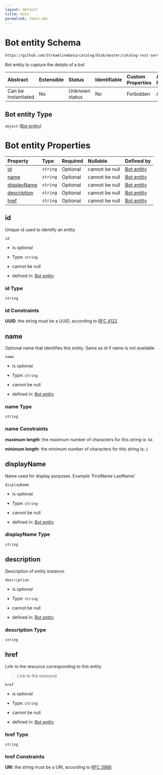 ```yaml
---
layout: default
title: bots
permalink: /bots.md/
---
```

# Bot entity Schema

```txt
https://github.com/StreamlineData/catalog/blob/master/catalog-rest-service/src/main/resources/json/schema/entity/bots.json
```

Bot entity to capture the details of a bot

| Abstract            | Extensible | Status         | Identifiable | Custom Properties | Additional Properties | Access Restrictions | Defined In                                                  |
| :------------------ | :--------- | :------------- | :----------- | :---------------- | :-------------------- | :------------------ | :---------------------------------------------------------- |
| Can be instantiated | No         | Unknown status | No           | Forbidden         | Allowed               | none                | [bots.json](../out/entity/bots.json "open original schema") |

## Bot entity Type

`object` ([Bot entity](bots.md))

# Bot entity Properties

| Property                    | Type     | Required | Nullable       | Defined by                                                                                                                                                                                        |
| :-------------------------- | :------- | :------- | :------------- | :------------------------------------------------------------------------------------------------------------------------------------------------------------------------------------------------ |
| [id](#id)                   | `string` | Optional | cannot be null | [Bot entity](common-definitions-uuid.md "https://github.com/StreamlineData/catalog/blob/master/catalog-rest-service/src/main/resources/json/schema/entity/bots.json#/properties/id")              |
| [name](#name)               | `string` | Optional | cannot be null | [Bot entity](bots-properties-name.md "https://github.com/StreamlineData/catalog/blob/master/catalog-rest-service/src/main/resources/json/schema/entity/bots.json#/properties/name")               |
| [displayName](#displayname) | `string` | Optional | cannot be null | [Bot entity](bots-properties-displayname.md "https://github.com/StreamlineData/catalog/blob/master/catalog-rest-service/src/main/resources/json/schema/entity/bots.json#/properties/displayName") |
| [description](#description) | `string` | Optional | cannot be null | [Bot entity](bots-properties-description.md "https://github.com/StreamlineData/catalog/blob/master/catalog-rest-service/src/main/resources/json/schema/entity/bots.json#/properties/description") |
| [href](#href)               | `string` | Optional | cannot be null | [Bot entity](common-definitions-href.md "https://github.com/StreamlineData/catalog/blob/master/catalog-rest-service/src/main/resources/json/schema/entity/bots.json#/properties/href")            |

## id

Unique id used to identify an entity

`id`

*   is optional

*   Type: `string`

*   cannot be null

*   defined in: [Bot entity](common-definitions-uuid.md "https://github.com/StreamlineData/catalog/blob/master/catalog-rest-service/src/main/resources/json/schema/entity/bots.json#/properties/id")

### id Type

`string`

### id Constraints

**UUID**: the string must be a UUID, according to [RFC 4122](https://tools.ietf.org/html/rfc4122 "check the specification")

## name

Optional name that identifies this entity. Same as id if name is not available

`name`

*   is optional

*   Type: `string`

*   cannot be null

*   defined in: [Bot entity](bots-properties-name.md "https://github.com/StreamlineData/catalog/blob/master/catalog-rest-service/src/main/resources/json/schema/entity/bots.json#/properties/name")

### name Type

`string`

### name Constraints

**maximum length**: the maximum number of characters for this string is: `64`

**minimum length**: the minimum number of characters for this string is: `1`

## displayName

Name used for display purposes. Example 'FirstName LastName'

`displayName`

*   is optional

*   Type: `string`

*   cannot be null

*   defined in: [Bot entity](bots-properties-displayname.md "https://github.com/StreamlineData/catalog/blob/master/catalog-rest-service/src/main/resources/json/schema/entity/bots.json#/properties/displayName")

### displayName Type

`string`

## description

Description of entity instance.

`description`

*   is optional

*   Type: `string`

*   cannot be null

*   defined in: [Bot entity](bots-properties-description.md "https://github.com/StreamlineData/catalog/blob/master/catalog-rest-service/src/main/resources/json/schema/entity/bots.json#/properties/description")

### description Type

`string`

## href

Link to the resource corresponding to this entity

> Link to the resource

`href`

*   is optional

*   Type: `string`

*   cannot be null

*   defined in: [Bot entity](common-definitions-href.md "https://github.com/StreamlineData/catalog/blob/master/catalog-rest-service/src/main/resources/json/schema/entity/bots.json#/properties/href")

### href Type

`string`

### href Constraints

**URI**: the string must be a URI, according to [RFC 3986](https://tools.ietf.org/html/rfc3986 "check the specification")
